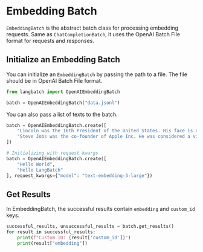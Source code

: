 # Embedding Batch

`EmbeddingBatch` is the abstract batch class for processing embedding requests. Same as `ChatCompletionBatch`, it uses the OpenAI Batch File format for requests and responses.

## Initialize an Embedding Batch

You can initialize an `EmbeddingBatch` by passing the path to a file. The file should be in OpenAI Batch File format.

```python
from langbatch import OpenAIEmbeddingBatch

batch = OpenAIEmbeddingBatch("data.jsonl")
```

You can also pass a list of texts to the batch.

```python
batch = OpenAIEmbeddingBatch.create([
    "Lincoln was the 16th President of the United States. His face is on Mount Rushmore.", 
    "Steve Jobs was the co-founder of Apple Inc. He was considered a visionary and a pioneer in the personal computer revolution."
])

# Initializing with request kwargs
batch = OpenAIEmbeddingBatch.create([
    "Hello World",
    "Hello LangBatch"
], request_kwargs={"model": "text-embedding-3-large"})
```

## Get Results

In EmbeddingBatch, the successful results contain `embedding` and `custom_id` keys.

```python
successful_results, unsuccessful_results = batch.get_results()
for result in successful_results:
    print(f"Custom ID: {result['custom_id']}")
    print(result["embedding"])
```
